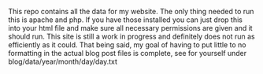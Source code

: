 This repo contains all the data for my website. 
The only thing needed to run this is apache and php. 
If you have those installed you can just drop this into your html file and make sure all necessary permissions are given and it should run.
This site is still a work in progress and definitely does not run as efficiently as it could.
That being said, my goal of having to put little to no formatting in the actual blog post files is complete, see for yourself under blog/data/year/month/day/day.txt
